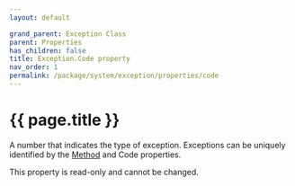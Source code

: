 ```yaml
---
layout: default

grand_parent: Exception Class
parent: Properties
has_children: false
title: Exception.Code property
nav_order: 1
permalink: /package/system/exception/properties/code
---
```

# {{ page.title }}

A number that indicates the type of exception. Exceptions can be uniquely identified by the [Method](/package/system/exception/properties/method) and Code properties.

This property is read-only and cannot be changed.